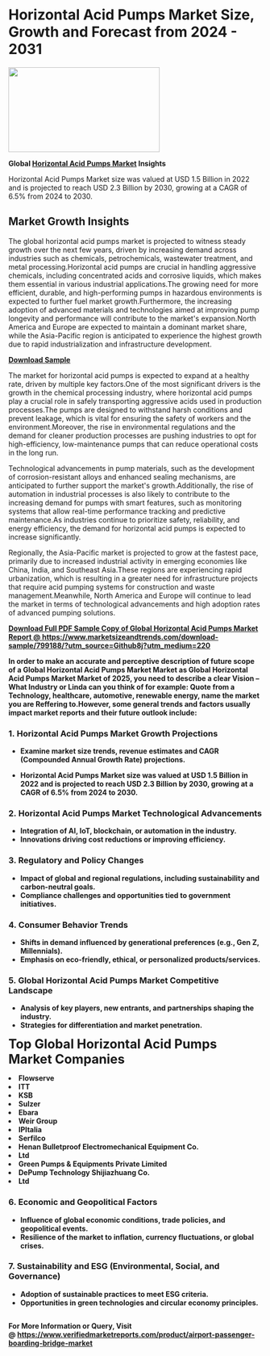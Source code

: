 <H1>Horizontal Acid Pumps Market Size, Growth and Forecast from 2024 - 2031</H1><img class="aligncenter size-medium wp-image-584254" src="https://thirdeyenews.in/wp-content/uploads/2024/09/Global-Market-Research-300x168.jpeg" alt="" width="300" height="168" /><p><strong>Global&nbsp;<a href="https://www.marketsizeandtrends.com/download-sample/799188/?utm_source=Github8j?utm_medium=220">Horizontal Acid Pumps Market</a> Insights</strong></p><p>Horizontal Acid Pumps Market size was valued at USD 1.5 Billion in 2022 and is projected to reach USD 2.3 Billion by 2030, growing at a CAGR of 6.5% from 2024 to 2030.</p><p><h2>Market Growth Insights</h2> <p>The global horizontal acid pumps market is projected to witness steady growth over the next few years, driven by increasing demand across industries such as chemicals, petrochemicals, wastewater treatment, and metal processing.Horizontal acid pumps are crucial in handling aggressive chemicals, including concentrated acids and corrosive liquids, which makes them essential in various industrial applications.The growing need for more efficient, durable, and high-performing pumps in hazardous environments is expected to further fuel market growth.Furthermore, the increasing adoption of advanced materials and technologies aimed at improving pump longevity and performance will contribute to the market's expansion.North America and Europe are expected to maintain a dominant market share, while the Asia-Pacific region is anticipated to experience the highest growth due to rapid industrialization and infrastructure development.</p> <p><strong><a href="#">Download Sample</a></strong></p> <p>The market for horizontal acid pumps is expected to expand at a healthy rate, driven by multiple key factors.One of the most significant drivers is the growth in the chemical processing industry, where horizontal acid pumps play a crucial role in safely transporting aggressive acids used in production processes.The pumps are designed to withstand harsh conditions and prevent leakage, which is vital for ensuring the safety of workers and the environment.Moreover, the rise in environmental regulations and the demand for cleaner production processes are pushing industries to opt for high-efficiency, low-maintenance pumps that can reduce operational costs in the long run.</p> <p>Technological advancements in pump materials, such as the development of corrosion-resistant alloys and enhanced sealing mechanisms, are anticipated to further support the market's growth.Additionally, the rise of automation in industrial processes is also likely to contribute to the increasing demand for pumps with smart features, such as monitoring systems that allow real-time performance tracking and predictive maintenance.As industries continue to prioritize safety, reliability, and energy efficiency, the demand for horizontal acid pumps is expected to increase significantly.</p> <p>Regionally, the Asia-Pacific market is projected to grow at the fastest pace, primarily due to increased industrial activity in emerging economies like China, India, and Southeast Asia.These regions are experiencing rapid urbanization, which is resulting in a greater need for infrastructure projects that require acid pumping systems for construction and waste management.Meanwhile, North America and Europe will continue to lead the market in terms of technological advancements and high adoption rates of advanced pumping solutions.</p> <p><strong><a href="#"></p><p><span class=""><strong>Download Full PDF Sample Copy of Global Horizontal Acid Pumps Market Report</strong> @ <a href="https://www.marketsizeandtrends.com/download-sample/799188/?utm_source=Github8j?utm_medium=220" target="_blank">https://www.marketsizeandtrends.com/download-sample/799188/?utm_source=Github8j?utm_medium=220</a></span></p><p>In order to make an accurate and perceptive description of future scope of a Global&nbsp;Horizontal Acid Pumps Market Market as Global&nbsp;Horizontal Acid Pumps Market Market of 2025, you need to describe a clear Vision &ndash; What Industry or Linda can you think of for example: Quote from a Technology, healthcare, automotive, renewable energy, name the market you are Reffering to.However, some general trends and factors usually impact market reports and their future outlook include:</p><h3>1.&nbsp;<strong>Horizontal Acid Pumps Market Growth Projections</strong></h3><ul><li>Examine market size trends, revenue estimates and CAGR (Compounded Annual Growth Rate) projections.</li><li><p>Horizontal Acid Pumps Market size was valued at USD 1.5 Billion in 2022 and is projected to reach USD 2.3 Billion by 2030, growing at a CAGR of 6.5% from 2024 to 2030.</p></li></ul><h3>2.&nbsp;<strong>Horizontal Acid Pumps Market Technological Advancements</strong></h3><ul><li>Integration of AI, IoT, blockchain, or automation in the industry.</li><li>Innovations driving cost reductions or improving efficiency.</li></ul><h3>3.&nbsp;<strong>Regulatory and Policy Changes</strong></h3><ul><li>Impact of global and regional regulations, including sustainability and carbon-neutral goals.</li><li>Compliance challenges and opportunities tied to government initiatives.</li></ul><h3>4.&nbsp;<strong>Consumer Behavior Trends</strong></h3><ul><li>Shifts in demand influenced by generational preferences (e.g., Gen Z, Millennials).</li><li>Emphasis on eco-friendly, ethical, or personalized products/services.</li></ul><h3>5.&nbsp;<strong>Global Horizontal Acid Pumps Market Competitive Landscape</strong></h3><ul><li>Analysis of key players, new entrants, and partnerships shaping the industry.</li><li>Strategies for differentiation and market penetration.</li></ul><p data-pm-slice="1 1 []"><span style="color: inherit; font-family: inherit; font-size: 25px;">Top Global Horizontal Acid Pumps Market Companies</span></p><div class="" data-test-id=""><p><li>Flowserve</li><li> ITT</li><li> KSB</li><li> Sulzer</li><li> Ebara</li><li> Weir Group</li><li> IPItalia</li><li> Serfilco</li><li> Henan Bulletproof Electromechanical Equipment Co.</li><li> Ltd</li><li> Green Pumps & Equipments Private Limited</li><li> DePump Technology Shijiazhuang Co.</li><li> Ltd</li></p></div><h3>6.&nbsp;<strong>Economic and Geopolitical Factors</strong></h3><ul><li>Influence of global economic conditions, trade policies, and geopolitical events.</li><li>Resilience of the market to inflation, currency fluctuations, or global crises.</li></ul><h3>7.&nbsp;<strong>Sustainability and ESG (Environmental, Social, and Governance)</strong></h3><ul><li>Adoption of sustainable practices to meet ESG criteria.</li><li>Opportunities in green technologies and circular economy principles.</li></ul><h2><strong style="font-size: 14px;">For More Information or Query, Visit @&nbsp;</strong><a style="background-color: #ffffff; font-size: 14px;" href="https://www.marketsizeandtrends.com/report/horizontal-acid-pumps-market/" target="_blank">https://www.verifiedmarketreports.com/product/airport-passenger-boarding-bridge-market</a></h2>